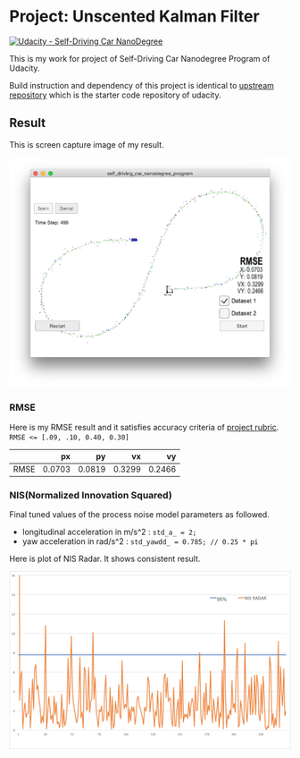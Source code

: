 # **Project: Unscented Kalman Filter**
[![Udacity - Self-Driving Car NanoDegree](https://s3.amazonaws.com/udacity-sdc/github/shield-carnd.svg)](http://www.udacity.com/drive)

This is my work for project of Self-Driving Car Nanodegree Program of Udacity.

Build instruction and dependency of this project is identical to [upstream repository](https://github.com/udacity/CarND-Unscented-Kalman-Filter-Project) which is the starter code repository of udacity.

## Result


[//]: # (Image References)

[result]: ./result.png "final result"
[nis]: ./NIS_RADAR.png "NIS RADAR"

This is screen capture image of my result.

![alt text][result]

### RMSE
Here is my RMSE result and it satisfies accuracy criteria of [project rubric](https://review.udacity.com/#!/rubrics/783/view). `RMSE <= [.09, .10, 0.40, 0.30]`

|       | px | py | vx | vy |
|:------|-------:|-------:|-------:|-------:|
| RMSE  | 0.0703 | 0.0819 | 0.3299 | 0.2466 |

### NIS(Normalized Innovation Squared)

Final tuned values of the process noise model parameters as followed.

 - longitudinal acceleration in m/s^2 : `std_a_ = 2;`
 - yaw acceleration in rad/s^2 : `std_yawdd_ = 0.785; // 0.25 * pi`

Here is plot of NIS Radar. It shows consistent result.

![alt text][nis]
